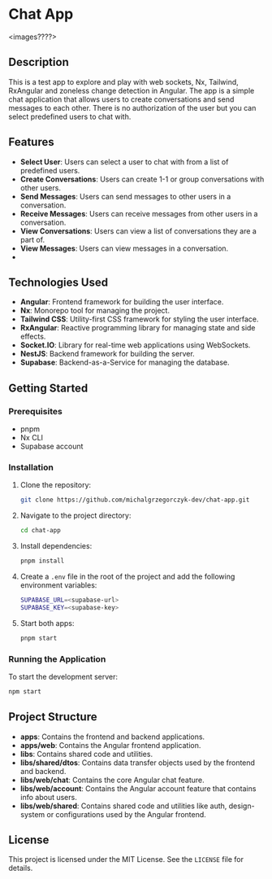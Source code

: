 # Chat App

<images????>

## Description

This is a test app to explore and play with web sockets, Nx, Tailwind, RxAngular and zoneless change detection in 
Angular. The app is a simple chat application that allows users to create conversations and send messages to each other.
There is no authorization of the user but you can select predefined users to chat with.

## Features
- **Select User**: Users can select a user to chat with from a list of predefined users.
- **Create Conversations**: Users can create 1-1 or group conversations with other users.
- **Send Messages**: Users can send messages to other users in a conversation.
- **Receive Messages**: Users can receive messages from other users in a conversation.
- **View Conversations**: Users can view a list of conversations they are a part of.
- **View Messages**: Users can view messages in a conversation.
- 
## Technologies Used
- **Angular**: Frontend framework for building the user interface.
- **Nx**: Monorepo tool for managing the project.
- **Tailwind CSS**: Utility-first CSS framework for styling the user interface.
- **RxAngular**: Reactive programming library for managing state and side effects.
- **Socket.IO**: Library for real-time web applications using WebSockets.
- **NestJS**: Backend framework for building the server.
- **Supabase**: Backend-as-a-Service for managing the database.

## Getting Started

### Prerequisites
- pnpm
- Nx CLI
- Supabase account

### Installation
1. Clone the repository:
    ```bash
    git clone https://github.com/michalgrzegorczyk-dev/chat-app.git
    ```
2. Navigate to the project directory:
    ```bash
    cd chat-app
    ```
3. Install dependencies:
    ```bash
    pnpm install
    ```
4. Create a `.env` file in the root of the project and add the following environment variables:
    ```bash
    SUPABASE_URL=<supabase-url>
    SUPABASE_KEY=<supabase-key>
    ```
5. Start both apps:
    ```bash
    pnpm start
    ```

### Running the Application
To start the development server:
```bash
npm start
```

## Project Structure

- **apps**: Contains the frontend and backend applications.
- **apps/web**: Contains the Angular frontend application.
- **libs**: Contains shared code and utilities.
- **libs/shared/dtos**: Contains data transfer objects used by the frontend and backend.
- **libs/web/chat**: Contains the core Angular chat feature.
- **libs/web/account**: Contains the Angular account feature that contains info about users.
- **libs/web/shared**: Contains shared code and utilities like auth, design-system or configurations used by the Angular frontend.


## License

This project is licensed under the MIT License. See the `LICENSE` file for details.
